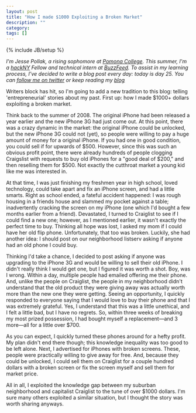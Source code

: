 ```yaml
---
layout: post
title: "How I made $1000 Exploiting a Broken Market"
description: ""
category: 
tags: []
---
```

{% include JB/setup %}


*I'm Jesse Pollak, a rising sophomore at [Pomona College](http://pomona.edu). This summer, I'm a [hackNY](http://hackny.org) Fellow and technical intern at [BuzzFeed](http://buzzfeed.com). To assist in my learning process, I've decided to write a blog post every day: today is day 25. You can [follow me on twitter](http://twitter.com/jessepollak) or keep reading my [blog](http://jessepollak.me)*

Writers block has hit, so I'm going to add a new tradition to this blog: telling 'entrepreneurial' stories about my past. First up: how I made $1000+ dollars exploiting a broken market.

Think back to the summer of 2008. The original iPhone had been released a year earlier and the new iPhone 3G had just come out. At this point, there was a crazy dynamic in the market: the original iPhone could be unlocked, but the new iPhone 3G could not (yet), so people were willing to pay a huge amount of money for a original iPhone. If you had one in good condition, you could sell if for upwards of $500. However, since this was such an obvious profit point, there were already hundreds of people clogging Craigslist with requests to buy old iPhones for a "good deal of $200," and then reselling them for $500. Not exactly the cutthroat market a young kid like me was interested in.

At that time, I was just finishing my freshmen year in high school, loved technology, could take apart and fix an iPhone screen, and had a little smarts. Right as school ended, a fateful accident happened: I was rough housing in a friends house and slammed my pocket against a table; inadvertently cracking the screen on my iPhone (one which I'd bought a few months earlier from a friend). Devastated, I turned to Craiglist to see if I could find a new one; however, as I mentioned earlier, it wasn't exactly the perfect time to buy. Thinking all hope was lost, I asked my mom if I could have her old flip phone. Unfortunately, that too was broken. Luckily, she had another idea: I should post on our neighborhood listserv asking if anyone had an old phone I could buy. 

Thinking I'd take a chance, I decided to post asking if anyone was upgrading to the iPhone 3G and would be willing to sell their old iPhone. I didn't really think I would get one, but I figured it was worth a shot. Boy, was I wrong. Within a day, multiple people had emailed offering me their phone. And, unlike the people on Craiglist, the people in my neighborhood didn't understand that the old product they were giving away was actually worth more than the new one they were getting. Seeing an opportunity, I quickly responded to everyone saying that I would love to buy their phone and that I was extremely grateful. Yes, I understand that this was a little unethical, and I felt a little bad, but I have no regrets. So, within three weeks of breaking my most prized possession, I had bought myself a replacement—and 3 more—all for a little over $700.

As you can expect, I quickly turned these phones around for a hefty profit. My plan didn't end there though; this knowledge inequality was too good to be left alone. Next, I advertised for iPhones with broken screens. These, people were practically willing to give away for free. And, because they could be unlocked, I could sell them on Craiglist for a couple hundred dollars with a broken screen or fix the screen myself and sell them for market price.

All in all, I exploited the knowledge gap between my suburban neighborhood and capitalist Craiglist to the tune of over $1000 dollars. I'm sure many others exploited a similar situation, but I thought the story was worth sharing anyways.